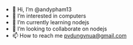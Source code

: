 - 👋 Hi, I’m @andypham13
- 👀 I’m interested in computers
- 🌱 I’m currently learning nodejs
- 💞️ I’m looking to collaborate on nodejs
- 📫 How to reach me pvdungvnua@gmail.com

<!---
andypham13/andypham13 is a ✨ special ✨ repository because its `README.md` (this file) appears on your GitHub profile.
You can click the Preview link to take a look at your changes.
--->
